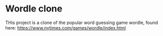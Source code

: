 # Wordle clone 
THis project is a clone of the popular word guessing game wordle, found here: https://www.nytimes.com/games/wordle/index.html
